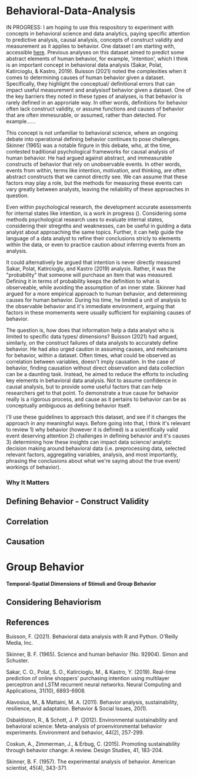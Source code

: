 # Behavioral-Data-Analysis
IN PROGRESS: I am hoping to use this respository to experiment with concepts in behavioral science and data analytics, paying specific attention to predictive analysis, causal analysis, concepts of construct validity and measurement as it applies to behavior. One dataset I am starting with, accessible [here](https://archive.ics.uci.edu/dataset/468/online+shoppers+purchasing+intention+dataset). Previous analyses on this dataset aimed to predict some abstract elements of human behavior, for example, 'intention', which I think is an important concept in behavioral data analysis (Sakar, Polat, Katircioglu, & Kastro, 2019). Buisson (2021) noted the complexities when it comes to determining causes of human behavior given a dataset. Specifically, they highlight the conceptual/ definitional errors that can impact useful measurement and analysisof behavior given a dataset. One of the key barriers they noted in these types of analyses, is that behavior is rarely defined in an approriate way. In other words, definitions for behavior often lack construct validity, or assume functions and causes of behavior that are often immesurable, or assumed, rather than detected. For example......

This concept is not unfamiliar to behavioral science, where an ongoing debate into operational defining behavior continues to pose challenges. Skinner (1965) was a notable firgure in this debate, who, at the time, contested traditional psychological frameworks for causal analysis of human behavior. He had argued against abstract, and immeasurable constructs of behavior that rely on unobservable events. In other words, events from within, terms like intention, motivation, and thinking, are often abstract constructs that we cannot directly see. We can assume that these factors may play a role, but the methods for measuring these events can vary greatly between analysts, leaving the reliability of these approaches in question. 

Even within psychological research, the development accurate assessments for internal states like intention, is a work in progress (). Considering some methods psychological research uses to evaluate internal states, considering their stregnths and weaknesses, can be useful in guiding a data analyst about approaching the same topics. Further, it can help guide the language of a data analyst to refine their conclusions stricly to elements within the data, or even to practice caution about inferring events from an analysis. 

It could alternatively be argued that intention is never directly measured Sakar, Polat, Katircioglu, and Kastro (2019) analysis. Rather, it was the "probability" that someone will purchase an item that was measured. Defining it in terms of probability keeps the definition to what is observeable, while avoiding the assumption of an inner state. Skinner had argued for a more empirical approach to human behavior, and determining causes for human behavior. During his time, he limited a unit of analysis to the observable behavior and it's immediate environment, arguing that factors in these momements were usually sufficient for explaining causes of behavior. 

The question is, how does that information help a data analyst who is limited to specific data types/ dimensions? Buisson (2021) had argued, similarly, on the construct failures of data analysts to accurately define behavior. He had also urged caution in assuming causes, and mehcanisms for behavior, within a dataset. Often times, what could be observed as correlation between variables, doesn't imply causation. In the case of behavior, finding causation without direct observation and data collection can be a daunting task. Instead, he aimed to reduce the efforts to including key elements in behavioral data analysis. Not to assume confidence in causal analysis, but to provide some useful factors that can help researchers get to that point. To demonstrate a true cause for behavior really is a rigorous process, and cause as it pertains to behavior can be as conceptually ambiguous as defining behavior itself. 

I'll use these guidelines to approach this dataset, and see if it changes the approach in any meaningful ways. Before going into that, I think it's relevant to review 1) why behavior (however it is defined) is a scientifically valid event deserving attention 2) challenges in defining behavior and it's causes 3) determining how these insights can impact data science/ analytic decision making around behavioral data (i.e. preprocessing data, selected relevant factors, aggregating variables, analysis, and most importantly, phrasing the conclusions about what we're saying about the true event/ workings of behavior). 
### Why It Matters

## Defining Behavior - Construct Validity




## Correlation

## Causation

# Group Behavior

#### Temporal-Spatial Dimensions of Stimuli and Group Behavior



## Considering Behaviorism


## References

Buisson, F. (2021). Behavioral data analysis with R and Python. O'Reilly Media, Inc.

Skinner, B. F. (1965). Science and human behavior (No. 92904). Simon and Schuster.

Sakar, C. O., Polat, S. O., Katircioglu, M., & Kastro, Y. (2019). Real-time prediction of online shoppers’ purchasing intention using multilayer perceptron and LSTM recurrent neural networks. Neural Computing and Applications, 31(10), 6893-6908.

Alavosius, M., & Mattaini, M. A. (2011). Behavior analysis, sustainability, resilience, and adaptation. Behavior & Social Issues, 20(1).

Osbaldiston, R., & Schott, J. P. (2012). Environmental sustainability and behavioral science: Meta-analysis of proenvironmental behavior experiments. Environment and behavior, 44(2), 257-299.

Coskun, A., Zimmerman, J., & Erbug, C. (2015). Promoting sustainability through behavior change: A review. Design Studies, 41, 183-204.

Skinner, B. F. (1957). The experimental analysis of behavior. American scientist, 45(4), 343-371.
